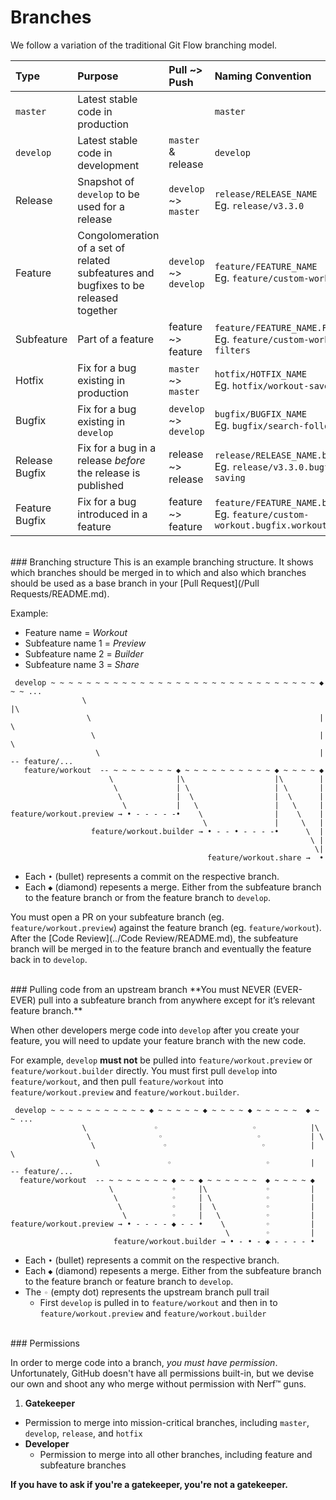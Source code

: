 # Branches

We follow a variation of the traditional Git Flow branching model.

Type | Purpose | Pull ~> Push | Naming Convention
:----|:--------|:-------------|:-----------------
`master` | Latest stable code in production |  | `master`
`develop` | Latest stable code in development | `master` & release | `develop`
Release | Snapshot of `develop` to be used for a release | `develop` ~> `master` | `release/RELEASE_NAME`<br />Eg. `release/v3.3.0`
Feature | Congolomeration of a set of related subfeatures and bugfixes to be released together | `develop` ~> `develop` | `feature/FEATURE_NAME`<br />Eg. `feature/custom-workout`
Subfeature | Part of a feature | feature ~> feature | `feature/FEATURE_NAME.FEATURE_NAME`<br />Eg. `feature/custom-workout.search-filters`
Hotfix | Fix for a bug existing in production | `master` ~> `master` | `hotfix/HOTFIX_NAME`<br />Eg. `hotfix/workout-saves-endlessly`
Bugfix | Fix for a bug existing in `develop` | `develop` ~> `develop` | `bugfix/BUGFIX_NAME`<br />Eg. `bugfix/search-following-users`
Release Bugfix | Fix for a bug in a release *before* the release is published | release ~> release | `release/RELEASE_NAME.bugfix.BUGFIX_NAME`<br />Eg. `release/v3.3.0.bugfix.workout-saving`
Feature Bugfix | Fix for a bug introduced in a feature | feature ~> feature | `feature/FEATURE_NAME.bugfix.BUGFIX_NAME`<br />Eg. `feature/custom-workout.bugfix.workout-saving`

<br />
### Branching structure
This is an example branching structure. It shows which branches should be merged in to which and also which branches should be used as a base branch in your [Pull Request](/Pull Requests/README.md).

Example:
* Feature name      = _Workout_
* Subfeature name 1 = _Preview_
* Subfeature name 2 = _Builder_
* Subfeature name 3 = _Share_
```
 develop ~ ~ ~ ~ ~ ~ ~ ~ ~ ~ ~ ~ ~ ~ ~ ~ ~ ~ ~ ~ ~ ~ ~ ~ ~ ~ ~ ~ ~ ~ ◆ ~ ~ ...
                \                                                    |\
                 \                                                   | \
                  \                                                  |  \
                   \                                                 |   -- feature/...
   feature/workout  -- ~ ~ ~ ~ ~ ~ ~ ◆ ~ ~ ~ ~ ~ ~ ~ ~ ~ ~ ◆ ~ ~ ~ ~ ◆
                      \              |\                    |\        |
                       \             | \                   | \       |
                        \            |  \                  |  \      |
                         \           |   \                 |   \     |
feature/workout.preview → • - - - - -•    \                |    \    |
                                           \               |     \   |
                  feature/workout.builder → • - - • - - - -•      \  |
                                                                   \ |
                                                                    \|
                                            feature/workout.share →  •
```
- Each `•` (bullet) represents a commit on the respective branch.
- Each `◆` (diamond) repesents a merge. Either from the subfeature branch to the feature branch or from the feature branch to `develop`.

You must open a PR on your subfeature branch (eg. `feature/workout.preview`) against the feature branch (eg. `feature/workout`). After the [Code Review](../Code Review/README.md), the subfeature branch will be merged in to the feature branch and eventually the feature back in to `develop`.

<br />
### Pulling code from an upstream branch
**You must NEVER (EVER-EVER) pull into a subfeature branch from anywhere except for it’s relevant feature branch.**

When other developers merge code into `develop` after you create your feature, you will need to update your feature branch with the new code.
<br />

For example, `develop` **must not** be pulled into `feature/workout.preview` or `feature/workout.builder` directly. You must first pull `develop` into `feature/workout`, and then pull `feature/workout` into `feature/workout.preview` and `feature/workout.builder`.
```
 develop ~ ~ ~ ~ ~ ~ ~ ~ ~ ~ ~ ◆ ~ ~ ~ ~ ~ ◆ ~ ~ ~ ~ ◆ ~ ~ ~ ~ ~  ◆ ~ ~ ...
                \               ◦                     ◦            |\
                 \               ◦                     ◦           | \
                  \               ◦                     ◦          |  \
                   \               ◦                     ◦         |   -- feature/...
  feature/workout  -- ~ ~ ~ ~ ~ ~ ~ ◆ ~ ~ ◆ ~ ~ ~ ~ ~ ~  ◆ ~ ~ ~ ~ ◆
                      \             ◦     |\             ◦         |
                       \            ◦     | \            ◦         |
                        \           ◦     |  \           ◦         |
                         \          ◦     |   \          ◦         |
feature/workout.preview → • - - - - ◆ - - •    \         ◦         |
                                                \        ◦         |
                       feature/workout.builder → • - • - ◆ - - - - •
```
- Each `•` (bullet) represents a commit on the respective branch.
- Each `◆` (diamond) repesents a merge. Either from the subfeature branch to the feature branch or feature branch to `develop`.
- The `◦` (empty dot) represents the upstream branch pull trail
     - First `develop` is pulled in to `feature/workout` and then in to `feature/workout.preview` and `feature/workout.builder`

<br />
### Permissions

In order to merge code into a branch, *you must have permission*.
Unfortunately, GitHub doesn't have all permissions built-in, but we devise our own and shoot any who merge without permission with Nerf™ guns.

1. **Gatekeeper**
  * Permission to merge into mission-critical branches, including `master`, `develop`, `release`, and `hotfix`
* **Developer**
  * Permission to merge into all other branches, including feature and subfeature branches

**If you have to ask if you're a gatekeeper, you're not a gatekeeper.**
